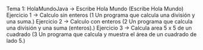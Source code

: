 Tema 1:
HolaMundoJava -> Escribe Hola Mundo (Escribe Hola Mundo)
Ejercicio 1 -> Calculo sin enteros (1 Un programa que calcula una división y una suma.)
Ejercicio 2 -> Calculo con enteros (2 Un programa que calcula una división y una suma (enteros).)
Ejercicio 3 -> Calcula area 5 x 5 de un cuadrado (3 Un programa que calcula y muestra el área de un cuadrado de lado 5.)

